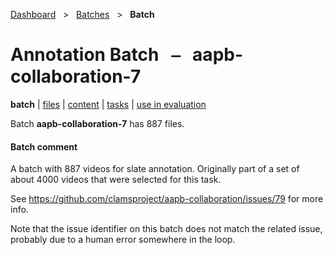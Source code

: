 [Dashboard](../../index.md)  &nbsp; > &nbsp; [Batches](../index.md)  &nbsp; > &nbsp; **Batch** 

# Annotation Batch &nbsp; ⎯ &nbsp; aapb-collaboration-7

**batch** | [files](files.md) | [content](content.md) | [tasks](tasks.md) | [use in evaluation](evaluation.md) 

Batch **aapb-collaboration-7** has 887 files.

#### Batch comment

A batch with 887 videos for slate annotation. Originally part of a set of about
4000 videos that were selected for this task.


See https://github.com/clamsproject/aapb-collaboration/issues/79 for more info.


Note that the issue identifier on this batch does not match the related issue,
probably due to a human error somewhere in the loop.
